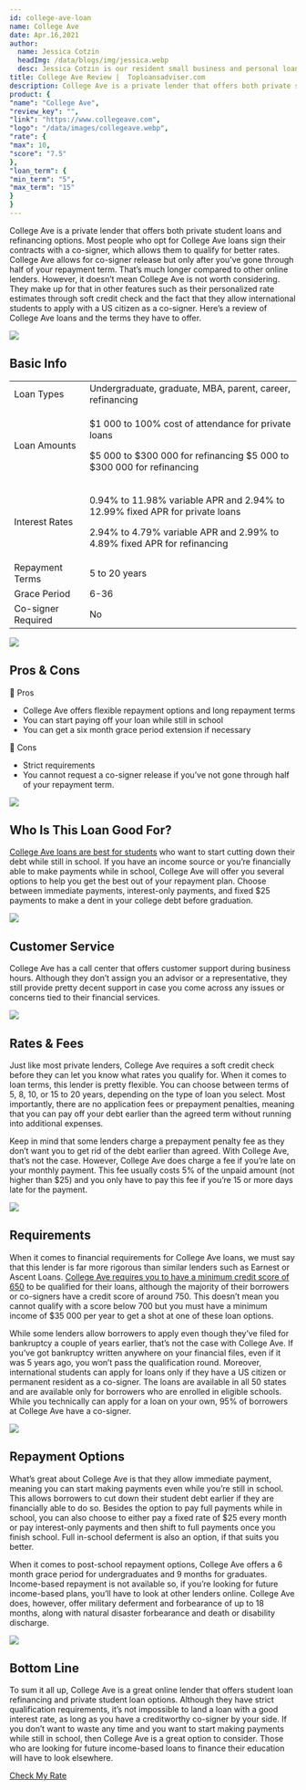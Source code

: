 ```yaml
---
id: college-ave-loan
name: College Ave
date: Apr.16,2021
author:
  name: Jessica Cotzin
  headImg: /data/blogs/img/jessica.webp
  desc: Jessica Cotzin is our resident small business and personal loans whiz. She is a skilled writer with a bachelor’s in journalism from Florida Atlantic University, providing information to her readers on the loans industry and personal finance.
title: College Ave Review |  Toploansadviser.com
description: College Ave is a private lender that offers both private student loans and refinancing options. Most people sign their contracts with a co-signer, which allows them to qualify for better rates.
product: {
"name": "College Ave",
"review_key": "",
"link": "https://www.collegeave.com",
"logo": "/data/images/collegeave.webp",
"rate": {
"max": 10,
"score": "7.5"
},
"loan_term": {
"min_term": "5",
"max_term": "15"
}
}
---
```


College Ave is a private lender that offers both private student loans and refinancing options. Most people who opt for College Ave loans sign their contracts with a co-signer, which allows them to qualify for better rates. College Ave allows for co-signer release but only after you’ve gone through half of your repayment term. That’s much longer compared to other online lenders. However, it doesn’t mean College Ave is not worth considering. They make up for that in other features such as their personalized rate estimates through soft credit check and the fact that they allow international students to apply with a US citizen as a co-signer.  Here’s a review of College Ave loans and the terms they have to offer.

<div class="title-box"><img src="/data/images/r-1.webp"/><h2 class="title">Basic Info</h2></div>

<table>
  <tr>
    <td>Loan Types</td>
    <td>Undergraduate, graduate, MBA, parent, career, refinancing</td>
  </tr>
<tr>
    <td>Loan Amounts</td>
    <td><p>$1 000 to 100% cost of attendance for private loans</p>  <p>$5 000 to $300 000 for refinancing $5 000 to $300 000 for refinancing</p></td>
  </tr>
<tr>
    <td>Interest Rates</td>
    <td><p>0.94% to 11.98% variable APR and 2.94% to 12.99% fixed APR for private loans</p><p>2.94% to 4.79% variable APR and 2.99% to 4.89% fixed APR for refinancing</p></td>
  </tr>
<tr>
    <td>Repayment Terms</td>
    <td>5 to 20 years</td>
  </tr>
<tr>
    <td>Grace Period</td>
    <td>6-36</td>
  </tr>
<tr>
    <td>Co-signer Required</td>
    <td>No</td>
  </tr>
</table>

<div class="title-box"><img src="/data/images/r-7.webp" /><h2 class="title">Pros & Cons</h2></div>


<div class="pros-cons-box">
            <div class="pros">
              <div class="title-box">
                <span class="iconfont">&#xe644;</span>
                <span class="text">Pros</span>
              </div>
              <ul class="list">
                <li>College Ave offers flexible repayment options and long repayment terms</li>
<li>You can start paying off your loan while still in school</li>
<li>You can get a six month grace period extension if necessary</li>
              </ul>
            </div>
            <div class="cons">
              <div class="title-box">
                <span class="iconfont">&#xe60c;</span>
                <span class="text">Cons</span>
              </div>
              <ul class="list">
                                <li>Strict requirements</li>
<li>You cannot request a co-signer release if you’ve not gone through half of your repayment term. </li>
              </ul>
            </div>
          </div>


<div class="title-box"><img src="/data/images/r-9.webp"/><h2 class="title">Who Is This Loan Good For?</h2></div>

<a href="/best-parent-loan" target="_blank" rel="noopener noreferrer">College Ave loans are best for students</a> who want to start cutting down their debt while still in school. If you have an income source or you’re financially able to make payments while in school, College Ave will offer you several options to help you get the best out of your repayment plan. Choose between immediate payments, interest-only payments, and fixed $25 payments to make a dent in your college debt before graduation.

<div class="title-box"><img src="/data/images/r-10.webp"/><h2 class="title">Customer Service</h2></div>

College Ave has a call center that offers customer support during business hours. Although they don’t assign you an advisor or a representative, they still provide pretty decent support in case you come across any issues or concerns tied to their financial services.

<div class="title-box"><img src="/data/images/r-11.webp"/><h2 class="title">Rates & Fees</h2></div>

Just like most private lenders, College Ave requires a soft credit check before they can let you know what rates you qualify for. When it comes to loan terms, this lender is pretty flexible. You can choose between terms of 5, 8, 10, or 15 to 20 years, depending on the type of loan you select. Most importantly, there are no application fees or prepayment penalties, meaning that you can pay off your debt earlier than the agreed term without running into additional expenses.

Keep in mind that some lenders charge a prepayment penalty fee as they don’t want you to get rid of the debt earlier than agreed. With College Ave, that’s not the case. However, College Ave does charge a fee if you’re late on your monthly payment. This fee usually costs 5% of the unpaid amount (not higher than $25) and you only have to pay this fee if you’re 15 or more days late for the payment.


<div class="title-box"><img src="/data/images/r-12.webp"/><h2 class="title">Requirements</h2></div>

When it comes to financial requirements for College Ave loans, we must say that this lender is far more rigorous than similar lenders such as Earnest or Ascent Loans. <a href="/best-parent-loan" target="_blank" rel="noopener noreferrer">College Ave requires you to have a minimum credit score of 650</a> to be qualified for their loans, although the majority of their borrowers or co-signers have a credit score of around 750. This doesn’t mean you cannot qualify with a score below 700 but you must have a minimum income of $35 000 per year to get a shot at one of these loan options.

While some lenders allow borrowers to apply even though they’ve filed for bankruptcy a couple of years earlier, that’s not the case with College Ave. If you’ve got bankruptcy written anywhere on your financial files, even if it was 5 years ago, you won’t pass the qualification round. Moreover, international students can apply for loans only if they have a US citizen or permanent resident as a co-signer. The loans are available in all 50 states and are available only for borrowers who are enrolled in eligible schools. While you technically can apply for a loan on your own, 95% of borrowers at College Ave have a co-signer.


<div class="title-box"><img src="/data/images/r-13.webp" /><h2 class="title">Repayment Options</h2></div>

What’s great about College Ave is that they allow immediate payment, meaning you can start making payments even while you’re still in school. This allows borrowers to cut down their student debt earlier if they are financially able to do so. Besides the option to pay full payments while in school, you can also choose to either pay a fixed rate of $25 every month or pay interest-only payments and then shift to full payments once you finish school. Full in-school deferment is also an option, if that suits you better.

When it comes to post-school repayment options, College Ave offers a 6 month grace period for undergraduates and 9 months for graduates. Income-based repayment is not available so, if you’re looking for future income-based plans, you’ll have to look at other lenders online. College Ave does, however, offer military deferment and forbearance of up to 18 months, along with natural disaster forbearance and death or disability discharge.

<div class="title-box"><img src="/data/images/r-14.svg"/><h2 class="title">Bottom Line</h2></div>

To sum it all up, College Ave is a great online lender that offers student loan refinancing and private student loan options. Although they have strict qualification requirements, it’s not impossible to land a loan with a good interest rate, as long as you have a creditworthy co-signer by your side. If you don’t want to waste any time and you want to start making payments while still in school, then College Ave is a great option to consider. Those who are looking for future income-based loans to finance their education will have to look elsewhere.

<div class="btn-box"><a href="/best-parent-loan" rel="noopener noreferrer" target="_blank" class="btn">Check My Rate</a></div>
